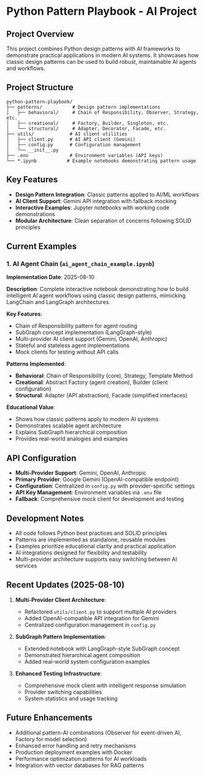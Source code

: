 # Python Pattern Playbook - AI Project

## Project Overview
This project combines Python design patterns with AI frameworks to demonstrate practical applications in modern AI systems. It showcases how classic design patterns can be used to build robust, maintainable AI agents and workflows.

## Project Structure
```
python-pattern-playbook/
├── patterns/           # Design pattern implementations
│   ├── behavioral/     # Chain of Responsibility, Observer, Strategy, etc.
│   ├── creational/     # Factory, Builder, Singleton, etc.
│   └── structural/     # Adapter, Decorator, Facade, etc.
├── utils/             # AI client utilities
│   ├── client.py      # AI API client (Gemini)
│   ├── config.py      # Configuration management
│   └── __init__.py
├── .env               # Environment variables (API keys)
└── *.ipynb           # Example notebooks demonstrating pattern usage
```

## Key Features
- **Design Pattern Integration**: Classic patterns applied to AI/ML workflows
- **AI Client Support**: Gemini API integration with fallback mocking
- **Interactive Examples**: Jupyter notebooks with working code demonstrations
- **Modular Architecture**: Clean separation of concerns following SOLID principles

## Current Examples

### 1. AI Agent Chain (`ai_agent_chain_example.ipynb`)
**Implementation Date**: 2025-08-10

**Description**: Complete interactive notebook demonstrating how to build intelligent AI agent workflows using classic design patterns, mimicking LangChain and LangGraph architectures.

**Key Features**:
- Chain of Responsibility pattern for agent routing
- SubGraph concept implementation (LangGraph-style)
- Multi-provider AI client support (Gemini, OpenAI, Anthropic)
- Stateful and stateless agent implementations
- Mock clients for testing without API calls

**Patterns Implemented**:
- **Behavioral**: Chain of Responsibility (core), Strategy, Template Method
- **Creational**: Abstract Factory (agent creation), Builder (client configuration)
- **Structural**: Adapter (API abstraction), Facade (simplified interfaces)

**Educational Value**:
- Shows how classic patterns apply to modern AI systems
- Demonstrates scalable agent architecture
- Explains SubGraph hierarchical composition
- Provides real-world analogies and examples

## API Configuration
- **Multi-Provider Support**: Gemini, OpenAI, Anthropic
- **Primary Provider**: Google Gemini (OpenAI-compatible endpoint)
- **Configuration**: Centralized in `config.py` with provider-specific settings
- **API Key Management**: Environment variables via `.env` file
- **Fallback**: Comprehensive mock client for development and testing

## Development Notes
- All code follows Python best practices and SOLID principles
- Patterns are implemented as standalone, reusable modules
- Examples prioritize educational clarity and practical application
- AI integrations designed for flexibility and testability
- Multi-provider architecture supports easy switching between AI services

## Recent Updates (2025-08-10)
1. **Multi-Provider Client Architecture**:
   - Refactored `utils/client.py` to support multiple AI providers
   - Added OpenAI-compatible API integration for Gemini
   - Centralized configuration management in `config.py`

2. **SubGraph Pattern Implementation**:
   - Extended notebook with LangGraph-style SubGraph concept
   - Demonstrated hierarchical agent composition
   - Added real-world system configuration examples

3. **Enhanced Testing Infrastructure**:
   - Comprehensive mock client with intelligent response simulation
   - Provider switching capabilities
   - System statistics and usage tracking

## Future Enhancements
- Additional pattern-AI combinations (Observer for event-driven AI, Factory for model selection)
- Enhanced error handling and retry mechanisms
- Production deployment examples with Docker
- Performance optimization patterns for AI workloads
- Integration with vector databases for RAG patterns